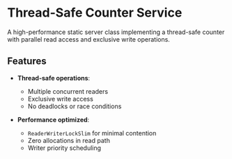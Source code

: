 # Thread-Safe Counter Service

A high-performance static server class implementing a thread-safe counter with parallel read access and exclusive write operations.

## Features

- **Thread-safe operations**:
  - Multiple concurrent readers
  - Exclusive write access
  - No deadlocks or race conditions

- **Performance optimized**:
  - `ReaderWriterLockSlim` for minimal contention
  - Zero allocations in read path
  - Writer priority scheduling

